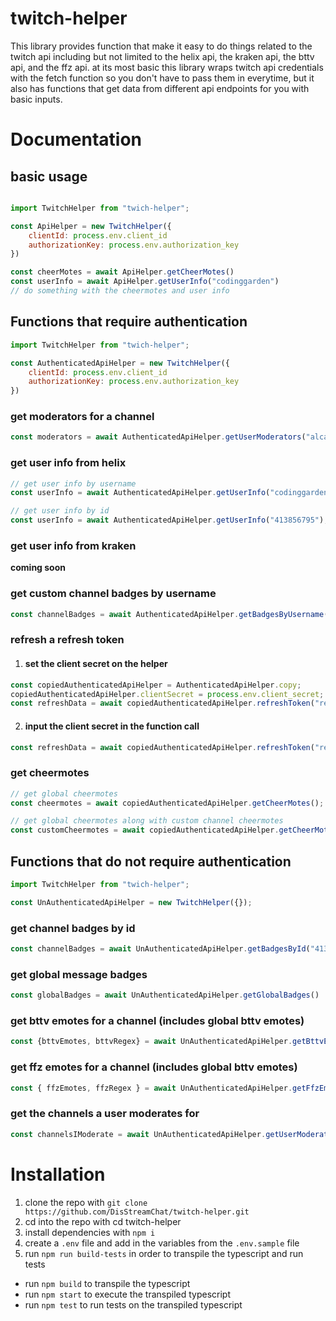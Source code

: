 # twitch-helper

This library provides function that make it easy to do things related to the twitch api including but not limited to the helix api, the kraken api, the bttv api, and the ffz api.
at its most basic this library wraps twitch api credentials with the fetch function so you don't have to pass them in everytime, but it also has functions that get data from different api endpoints for you with basic inputs.

# Documentation

## basic usage

```js

import TwitchHelper from "twich-helper";

const ApiHelper = new TwitchHelper({
    clientId: process.env.client_id
    authorizationKey: process.env.authorization_key
})

const cheerMotes = await ApiHelper.getCheerMotes()
const userInfo = await ApiHelper.getUserInfo("codinggarden")
// do something with the cheermotes and user info

```

## Functions that require authentication

```js
import TwitchHelper from "twich-helper";

const AuthenticatedApiHelper = new TwitchHelper({
    clientId: process.env.client_id
    authorizationKey: process.env.authorization_key
})
```

### get moderators for a channel

```js
const moderators = await AuthenticatedApiHelper.getUserModerators("alca")
```

### get user info from helix

```js
// get user info by username
const userInfo = await AuthenticatedApiHelper.getUserInfo("codinggarden");

// get user info by id
const userInfo = await AuthenticatedApiHelper.getUserInfo("413856795");
```

### get user info from kraken

**coming soon**

### get custom channel badges by username

```js
const channelBadges = await AuthenticatedApiHelper.getBadgesByUsername("instafluff");
```

### refresh a refresh token

1. #### set the client secret on the helper

```js
const copiedAuthenticatedApiHelper = AuthenticatedApiHelper.copy;
copiedAuthenticatedApiHelper.clientSecret = process.env.client_secret;
const refreshData = await copiedAuthenticatedApiHelper.refreshToken("refresh token");
```

2. #### input the client secret in the function call

```js
const refreshData = await copiedAuthenticatedApiHelper.refreshToken("refresh token", process.env.client_secret);
```

### get cheermotes

```js
// get global cheermotes
const cheermotes = await copiedAuthenticatedApiHelper.getCheerMotes();

// get global cheermotes along with custom channel cheermotes
const customCheermotes = await copiedAuthenticatedApiHelper.getCheerMotes("413856795");
```

## Functions that do not require authentication

```js
import TwitchHelper from "twich-helper";

const UnAuthenticatedApiHelper = new TwitchHelper({});
```
### get channel badges by id
```js
const channelBadges = await UnAuthenticatedApiHelper.getBadgesById("413856795");
```

### get global message badges
```js
const globalBadges = await UnAuthenticatedApiHelper.getGlobalBadges()
```

### get bttv emotes for a channel (includes global bttv emotes)
```js
const {bttvEmotes, bttvRegex} = await UnAuthenticatedApiHelper.getBttvEmotes("codinggarden")
```

### get ffz emotes for a channel (includes global bttv emotes)
```js
const { ffzEmotes, ffzRegex } = await UnAuthenticatedApiHelper.getFfzEmotes("codinggarden")
```

### get the channels a user moderates for
```js
const channelsIModerate = await UnAuthenticatedApiHelper.getUserModerationChannels("dav1dsnyder404")
```

# Installation

1. clone the repo with `git clone https://github.com/DisStreamChat/twitch-helper.git`
2. cd into the repo with cd twitch-helper
3. install dependencies with `npm i`
4. create a `.env` file and add in the variables from the `.env.sample` file
5. run `npm run build-tests` in order to transpile the typescript and run tests

-   run `npm build` to transpile the typescript
-   run `npm start` to execute the transpiled typescript
-   run `npm test` to run tests on the transpiled typescript
